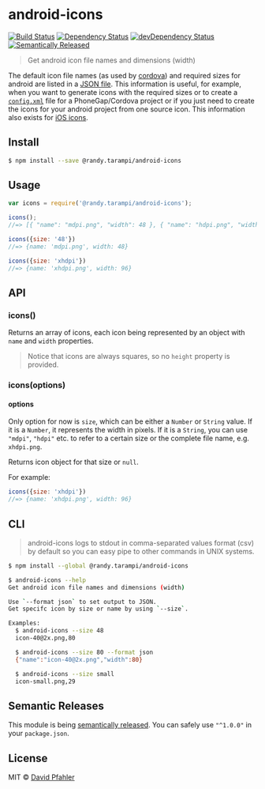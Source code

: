 # android-icons
[![Build Status](https://travis-ci.org/excellenteasy/android-icons.svg?branch=master)](https://travis-ci.org/excellenteasy/android-icons)
[![Dependency Status](https://david-dm.org/excellenteasy/android-icons.svg)](https://david-dm.org/excellenteasy/android-icons)
[![devDependency Status](https://david-dm.org/excellenteasy/android-icons/dev-status.svg)](https://david-dm.org/excellenteasy/android-icons#info=devDependencies)
[![Semantically Released](https://img.shields.io/badge/versioning-semantically%20released-brightgreen.svg)](https://github.com/boennemann/semantic-release)

> Get android icon file names and dimensions (width)

The default icon file names (as used by [cordova](https://cordova.apache.org/docs/en/4.0.0/config_ref_images.md.html#Icons%20and%20Splash%20Screens)) and required sizes for android are listed in a [JSON file](icons.json). This information is useful, for example, when you want to generate icons with the required sizes or to create a [`config.xml`](http://docs.phonegap.com/en/3.5.0/config_ref_images.md.html) file for a PhoneGap/Cordova project or if you just need to create the icons for your android project from one source icon.
This information also exists for [iOS icons](https://github.com/excellenteasy/ios-icons).


## Install

```sh
$ npm install --save @randy.tarampi/android-icons
```


## Usage

```js
var icons = require('@randy.tarampi/android-icons');

icons();
//=> [{ "name": "mdpi.png", "width": 48 }, { "name": "hdpi.png", "width": 72 }, ... ]

icons({size: '48'})
//=> {name: 'mdpi.png', width: 48}

icons({size: 'xhdpi'})
//=> {name: 'xhdpi.png', width: 96}
```


## API

### icons()

Returns an array of icons, each icon being represented by an object with `name` and `width` properties.

> Notice that icons are always squares, so no `height` property is provided.

### icons(options)
#### options

Only option for now is `size`, which can be either a `Number` or `String` value. If it is a `Number`, it represents the width in pixels. If it is a `String`, you can use `"mdpi"`, `"hdpi"` etc. to refer to a certain size or the complete file name, e.g. `xhdpi.png`.

Returns icon object for that size or `null`.

For example:

```js
icons({size: 'xhdpi'})
//=> {name: 'xhdpi.png', width: 96}
```


## CLI
> android-icons logs to stdout in comma-separated values format (csv) by default so you can easy pipe to other commands in UNIX systems.

```sh
$ npm install --global @randy.tarampi/android-icons
```

```sh
$ android-icons --help
Get android icon file names and dimensions (width)

Use `--format json` to set output to JSON.
Get specifc icon by size or name by using `--size`.

Examples:
  $ android-icons --size 48
  icon-40@2x.png,80

  $ android-icons --size 80 --format json
  {"name":"icon-40@2x.png","width":80}

  $ android-icons --size small
  icon-small.png,29
```

## Semantic Releases
This module is being [semantically released](https://github.com/boennemann/semantic-release). You can safely use `"^1.0.0"` in your `package.json`.

## License
MIT © [David Pfahler](http://excellenteasy.com)
